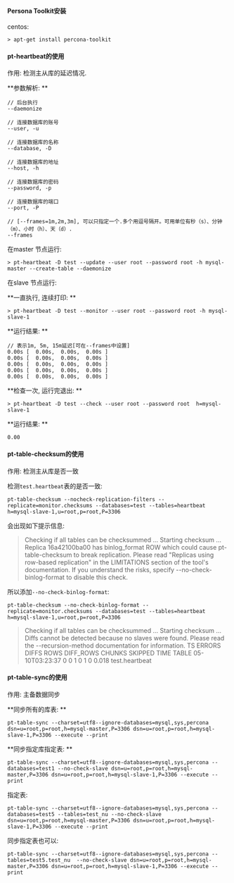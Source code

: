 #### Persona Toolkit安装

centos: 

```shell
> apt-get install percona-toolkit
```



#### pt-heartbeat的使用

作用: 检测主从库的延迟情况.

**参数解析: **

```
// 后台执行
--daemonize

// 连接数据库的账号
--user, -u 

// 连接数据库的名称
--database, -D

// 连接数据库的地址
--host, -h

// 连接数据库的密码
--password, -p

// 连接数据库的端口
--port, -P

// [--frames=1m,2m,3m], 可以只指定一个.多个用逗号隔开。可用单位有秒（s）、分钟（m）、小时（h）、天（d）.
--frames
```



在master 节点运行: 

```
> pt-heartbeat -D test --update --user root --password root -h mysql-master --create-table --daemonize
```



在slave 节点运行: 

**一直执行, 连续打印: **

```
> pt-heartbeat -D test --monitor --user root --password root -h mysql-slave-1
```

**运行结果: **

```
// 表示1m, 5m, 15m延迟[可在--frames中设置]
0.00s [  0.00s,  0.00s,  0.00s ] 
0.00s [  0.00s,  0.00s,  0.00s ]
0.00s [  0.00s,  0.00s,  0.00s ]
0.00s [  0.00s,  0.00s,  0.00s ]
0.00s [  0.00s,  0.00s,  0.00s ]
```

**检查一次, 运行完退出: **

```
> pt-heartbeat -D test --check --user root --password root  h=mysql-slave-1
```

**运行结果: **

```
0.00
```



#### pt-table-checksum的使用

作用: 检测主从库是否一致

检测`test.heartbeat`表的是否一致: 

```
pt-table-checksum --nocheck-replication-filters --replicate=monitor.checksums --databases=test --tables=heartbeat h=mysql-slave-1,u=root,p=root,P=3306
```

会出现如下提示信息: 

> Checking if all tables can be checksummed ...
> Starting checksum ...
> Replica 16a42100ba00 has binlog_format ROW which could cause pt-table-checksum to break replication.  Please read "Replicas using row-based replication" in the LIMITATIONS section of the tool's documentation.  If you understand the risks, specify --no-check-binlog-format to disable this check.



所以添加`--no-check-binlog-format`: 

```
pt-table-checksum --no-check-binlog-format --replicate=monitor.checksums --databases=test --tables=heartbeat h=mysql-slave-1,u=root,p=root,P=3306
```

> Checking if all tables can be checksummed ...
> Starting checksum ...
> Diffs cannot be detected because no slaves were found.  Please read the --recursion-method documentation for information.
>             TS ERRORS  DIFFS     ROWS  DIFF_ROWS  CHUNKS SKIPPED    TIME TABLE
> 05-10T03:23:37      0      0        1          0       1       0   0.018 test.heartbeat





#### pt-table-sync的使用

作用: 主备数据同步



**同步所有的库表: **

```
pt-table-sync --charset=utf8--ignore-databases=mysql,sys,percona dsn=u=root,p=root,h=mysql-master,P=3306 dsn=u=root,p=root,h=mysql-slave-1,P=3306 --execute --print
```



**同步指定库指定表: **

```
pt-table-sync --charset=utf8--ignore-databases=mysql,sys,percona --databases=test1 --no-check-slave dsn=u=root,p=root,h=mysql-master,P=3306 dsn=u=root,p=root,h=mysql-slave-1,P=3306 --execute --print
```



指定表: 

```
pt-table-sync --charset=utf8--ignore-databases=mysql,sys,percona --databases=test5 --tables=test_nu --no-check-slave dsn=u=root,p=root,h=mysql-master,P=3306 dsn=u=root,p=root,h=mysql-slave-1,P=3306 --execute --print
```

同步指定表也可以: 

```
pt-table-sync --charset=utf8--ignore-databases=mysql,sys,percona --tables=test5.test_nu  --no-check-slave dsn=u=root,p=root,h=mysql-master,P=3306 dsn=u=root,p=root,h=mysql-slave-1,P=3306 --execute --print
```





